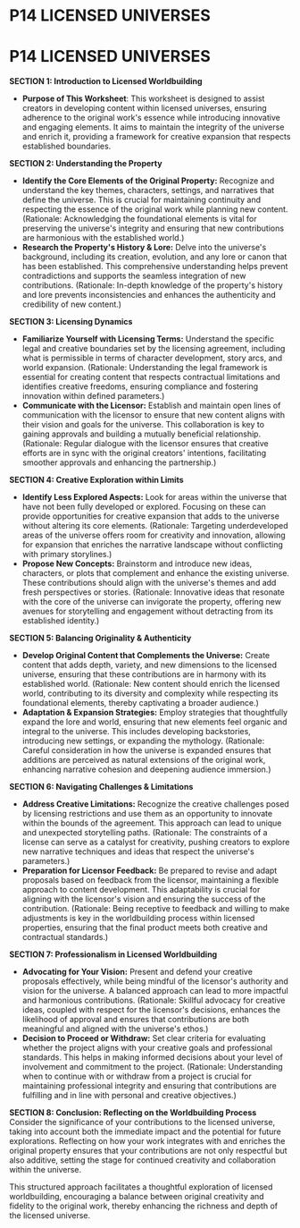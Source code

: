 
# P14 LICENSED UNIVERSES


# P14 LICENSED UNIVERSES

**SECTION 1: Introduction to Licensed Worldbuilding**
- **Purpose of This Worksheet**: This worksheet is designed to assist creators in developing content within licensed universes, ensuring adherence to the original work's essence while introducing innovative and engaging elements. It aims to maintain the integrity of the universe and enrich it, providing a framework for creative expansion that respects established boundaries.




**SECTION 2: Understanding the Property**
- **Identify the Core Elements of the Original Property:** Recognize and understand the key themes, characters, settings, and narratives that define the universe. This is crucial for maintaining continuity and respecting the essence of the original work while planning new content. (Rationale: Acknowledging the foundational elements is vital for preserving the universe's integrity and ensuring that new contributions are harmonious with the established world.)
- **Research the Property's History & Lore:** Delve into the universe's background, including its creation, evolution, and any lore or canon that has been established. This comprehensive understanding helps prevent contradictions and supports the seamless integration of new contributions. (Rationale: In-depth knowledge of the property's history and lore prevents inconsistencies and enhances the authenticity and credibility of new content.)




**SECTION 3: Licensing Dynamics**
- **Familiarize Yourself with Licensing Terms:** Understand the specific legal and creative boundaries set by the licensing agreement, including what is permissible in terms of character development, story arcs, and world expansion. (Rationale: Understanding the legal framework is essential for creating content that respects contractual limitations and identifies creative freedoms, ensuring compliance and fostering innovation within defined parameters.)
- **Communicate with the Licensor:** Establish and maintain open lines of communication with the licensor to ensure that new content aligns with their vision and goals for the universe. This collaboration is key to gaining approvals and building a mutually beneficial relationship. (Rationale: Regular dialogue with the licensor ensures that creative efforts are in sync with the original creators' intentions, facilitating smoother approvals and enhancing the partnership.)




**SECTION 4: Creative Exploration within Limits**
- **Identify Less Explored Aspects:** Look for areas within the universe that have not been fully developed or explored. Focusing on these can provide opportunities for creative expansion that adds to the universe without altering its core elements. (Rationale: Targeting underdeveloped areas of the universe offers room for creativity and innovation, allowing for expansion that enriches the narrative landscape without conflicting with primary storylines.)
- **Propose New Concepts:** Brainstorm and introduce new ideas, characters, or plots that complement and enhance the existing universe. These contributions should align with the universe's themes and add fresh perspectives or stories. (Rationale: Innovative ideas that resonate with the core of the universe can invigorate the property, offering new avenues for storytelling and engagement without detracting from its established identity.)



**SECTION 5: Balancing Originality & Authenticity**
- **Develop Original Content that Complements the Universe:** Create content that adds depth, variety, and new dimensions to the licensed universe, ensuring that these contributions are in harmony with its established world. (Rationale: New content should enrich the licensed world, contributing to its diversity and complexity while respecting its foundational elements, thereby captivating a broader audience.)
- **Adaptation & Expansion Strategies:** Employ strategies that thoughtfully expand the lore and world, ensuring that new elements feel organic and integral to the universe. This includes developing backstories, introducing new settings, or expanding the mythology. (Rationale: Careful consideration in how the universe is expanded ensures that additions are perceived as natural extensions of the original work, enhancing narrative cohesion and deepening audience immersion.)




**SECTION 6: Navigating Challenges & Limitations**
- **Address Creative Limitations:** Recognize the creative challenges posed by licensing restrictions and use them as an opportunity to innovate within the bounds of the agreement. This approach can lead to unique and unexpected storytelling paths. (Rationale: The constraints of a license can serve as a catalyst for creativity, pushing creators to explore new narrative techniques and ideas that respect the universe's parameters.)
- **Preparation for Licensor Feedback:** Be prepared to revise and adapt proposals based on feedback from the licensor, maintaining a flexible approach to content development. This adaptability is crucial for aligning with the licensor's vision and ensuring the success of the contribution. (Rationale: Being receptive to feedback and willing to make adjustments is key in the worldbuilding process within licensed properties, ensuring that the final product meets both creative and contractual standards.)




**SECTION 7: Professionalism in Licensed Worldbuilding**
- **Advocating for Your Vision:** Present and defend your creative proposals effectively, while being mindful of the licensor's authority and vision for the universe. A balanced approach can lead to more impactful and harmonious contributions. (Rationale: Skillful advocacy for creative ideas, coupled with respect for the licensor's decisions, enhances the likelihood of approval and ensures that contributions are both meaningful and aligned with the universe's ethos.)
- **Decision to Proceed or Withdraw:** Set clear criteria for evaluating whether the project aligns
 with your creative goals and professional standards. This helps in making informed decisions about your level of involvement and commitment to the project. (Rationale: Understanding when to continue with or withdraw from a project is crucial for maintaining professional integrity and ensuring that contributions are fulfilling and in line with personal and creative objectives.)




**SECTION 8: Conclusion: Reflecting on the Worldbuilding Process**
Consider the significance of your contributions to the licensed universe, taking into account both the immediate impact and the potential for future explorations. Reflecting on how your work integrates with and enriches the original property ensures that your contributions are not only respectful but also additive, setting the stage for continued creativity and collaboration within the universe.

This structured approach facilitates a thoughtful exploration of licensed worldbuilding, encouraging a balance between original creativity and fidelity to the original work, thereby enhancing the richness and depth of the licensed universe.